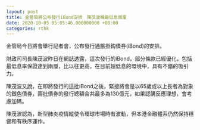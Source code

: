 ```yaml
---
layout: post
title: 金管局將公布發行iBond安排　陳茂波稱最低息兩厘
date: 2020-10-05 05:05:46.000000000 +08:00
categories: rthk
---
```


金管局今日將會舉行記者會，公布發行通脹掛鈎債券(iBond)的安排。

財政司司長陳茂波昨日在網誌透露，這次發行的iBond，部分條款已經優化，包括最低息率保證達到兩厘，比以往更高，在目前超低息的環境中，具有不錯的吸引力。

陳茂波又說，在即將發行的這批iBond之後，緊接將會是以65歲或以上長者為對象的銀色債券，兩批債券的發行總額合共最多為130億元，如果認購反應理想，會考慮加碼。

陳茂波認為，新型肺炎疫情縱使令環球市場時有波動，但本港金融體系仍然保持穩健和有秩序運作。
